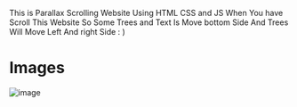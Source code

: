 This is Parallax Scrolling Website Using HTML CSS and JS When You have Scroll This Website So Some Trees and Text Is Move bottom Side And Trees Will Move Left And right Side : )

# Images 

![image](https://github.com/MohdHadi72/Parallax-scrolling-website/assets/154020781/4b0010bd-8e88-4d80-9aaf-434857948b1e)
<br>
<br>

